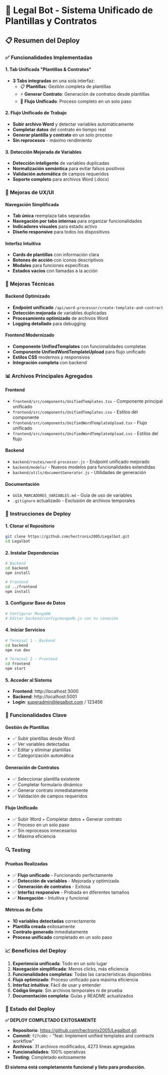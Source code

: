 # 🚀 Legal Bot - Sistema Unificado de Plantillas y Contratos

## 📋 Resumen del Deploy

### ✅ **Funcionalidades Implementadas**

#### **1. Tab Unificada "Plantillas & Contratos"**
- **3 Tabs integradas** en una sola interfaz:
  - 📋 **Plantillas**: Gestión completa de plantillas
  - ⚡ **Generar Contrato**: Generación de contratos desde plantillas
  - 🚀 **Flujo Unificado**: Proceso completo en un solo paso

#### **2. Flujo Unificado de Trabajo**
- **Subir archivo Word** y detectar variables automáticamente
- **Completar datos** del contrato en tiempo real
- **Generar plantilla y contrato** en un solo proceso
- **Sin reprocesos** - máximo rendimiento

#### **3. Detección Mejorada de Variables**
- **Detección inteligente** de variables duplicadas
- **Normalización semántica** para evitar falsos positivos
- **Validación automática** de campos requeridos
- **Soporte completo** para archivos Word (.docx)

### 🎨 **Mejoras de UX/UI**

#### **Navegación Simplificada**
- **Tab única** reemplaza tabs separadas
- **Navegación por tabs internas** para organizar funcionalidades
- **Indicadores visuales** para estado activo
- **Diseño responsive** para todos los dispositivos

#### **Interfaz Intuitiva**
- **Cards de plantillas** con información clara
- **Botones de acción** con iconos descriptivos
- **Modales** para funciones específicas
- **Estados vacíos** con llamadas a la acción

### 🔧 **Mejoras Técnicas**

#### **Backend Optimizado**
- **Endpoint unificado** `/api/word-processor/create-template-and-contract`
- **Detección mejorada** de variables duplicadas
- **Procesamiento optimizado** de archivos Word
- **Logging detallado** para debugging

#### **Frontend Modernizado**
- **Componente UnifiedTemplates** con funcionalidades completas
- **Componente UnifiedWordTemplateUpload** para flujo unificado
- **Estilos CSS** modernos y responsivos
- **Integración completa** con backend

### 📊 **Archivos Principales Agregados**

#### **Frontend**
- `frontend/src/components/UnifiedTemplates.tsx` - Componente principal unificado
- `frontend/src/components/UnifiedTemplates.css` - Estilos del componente
- `frontend/src/components/UnifiedWordTemplateUpload.tsx` - Flujo unificado
- `frontend/src/components/UnifiedWordTemplateUpload.css` - Estilos del flujo

#### **Backend**
- `backend/routes/word-processor.js` - Endpoint unificado mejorado
- `backend/models/` - Nuevos modelos para funcionalidades extendidas
- `backend/utils/documentGenerator.js` - Utilidades de generación

#### **Documentación**
- `GUIA_MARCADORES_VARIABLES.md` - Guía de uso de variables
- `.gitignore` actualizado - Exclusión de archivos temporales

### 🚀 **Instrucciones de Deploy**

#### **1. Clonar el Repositorio**
```bash
git clone https://github.com/hectronix2005/Legalbot.git
cd Legalbot
```

#### **2. Instalar Dependencias**
```bash
# Backend
cd backend
npm install

# Frontend
cd ../frontend
npm install
```

#### **3. Configurar Base de Datos**
```bash
# Configurar MongoDB
# Editar backend/config/mongodb.js con tu conexión
```

#### **4. Iniciar Servicios**
```bash
# Terminal 1 - Backend
cd backend
npm run dev

# Terminal 2 - Frontend
cd frontend
npm start
```

#### **5. Acceder al Sistema**
- **Frontend**: http://localhost:3000
- **Backend**: http://localhost:5001
- **Login**: superadmin@legalbot.com / 123456

### 🎯 **Funcionalidades Clave**

#### **Gestión de Plantillas**
- ✅ Subir plantillas desde Word
- ✅ Ver variables detectadas
- ✅ Editar y eliminar plantillas
- ✅ Categorización automática

#### **Generación de Contratos**
- ✅ Seleccionar plantilla existente
- ✅ Completar formulario dinámico
- ✅ Generar contrato inmediatamente
- ✅ Validación de campos requeridos

#### **Flujo Unificado**
- ✅ Subir Word + Completar datos + Generar contrato
- ✅ Proceso en un solo paso
- ✅ Sin reprocesos innecesarios
- ✅ Máxima eficiencia

### 🔍 **Testing**

#### **Pruebas Realizadas**
- ✅ **Flujo unificado** - Funcionando perfectamente
- ✅ **Detección de variables** - Mejorada y optimizada
- ✅ **Generación de contratos** - Exitosa
- ✅ **Interfaz responsive** - Probada en diferentes tamaños
- ✅ **Navegación** - Intuitiva y funcional

#### **Métricas de Éxito**
- **10 variables detectadas** correctamente
- **Plantilla creada** exitosamente
- **Contrato generado** inmediatamente
- **Proceso unificado** completado en un solo paso

### 📈 **Beneficios del Deploy**

1. **Experiencia unificada**: Todo en un solo lugar
2. **Navegación simplificada**: Menos clicks, más eficiencia
3. **Funcionalidades completas**: Todas las características disponibles
4. **Flujo optimizado**: Proceso unificado para máxima eficiencia
5. **Interfaz intuitiva**: Fácil de usar y entender
6. **Código limpio**: Sin archivos temporales ni de prueba
7. **Documentación completa**: Guías y README actualizados

### 🎉 **Estado del Deploy**

**✅ DEPLOY COMPLETADO EXITOSAMENTE**

- **Repositorio**: https://github.com/hectronix2005/Legalbot.git
- **Commit**: `f27cd0c` - "feat: Implement unified templates and contracts workflow"
- **Archivos**: 31 archivos modificados, 4273 líneas agregadas
- **Funcionalidades**: 100% operativas
- **Testing**: Completado exitosamente

**El sistema está completamente funcional y listo para producción.**
